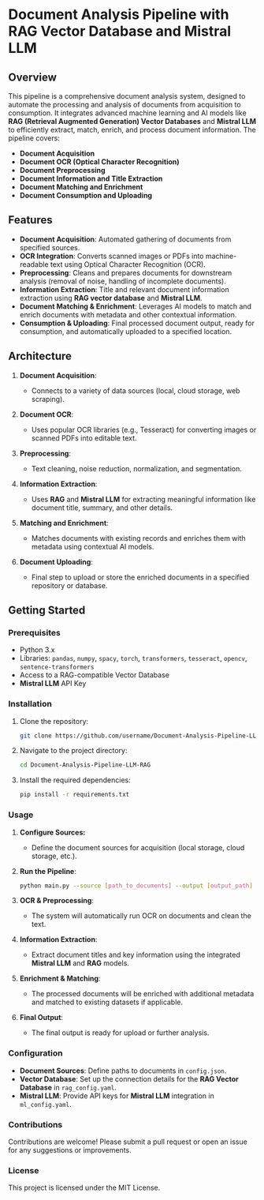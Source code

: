 # Document Analysis Pipeline with RAG Vector Database and Mistral LLM

## Overview

This pipeline is a comprehensive document analysis system, designed to automate the processing and analysis of documents from acquisition to consumption. It integrates advanced machine learning and AI models like **RAG (Retrieval Augmented Generation) Vector Databases** and **Mistral LLM** to efficiently extract, match, enrich, and process document information. The pipeline covers:

- **Document Acquisition**
- **Document OCR (Optical Character Recognition)**
- **Document Preprocessing**
- **Document Information and Title Extraction**
- **Document Matching and Enrichment**
- **Document Consumption and Uploading**

## Features

- **Document Acquisition**: Automated gathering of documents from specified sources.
- **OCR Integration**: Converts scanned images or PDFs into machine-readable text using Optical Character Recognition (OCR).
- **Preprocessing**: Cleans and prepares documents for downstream analysis (removal of noise, handling of incomplete documents).
- **Information Extraction**: Title and relevant document information extraction using **RAG vector database** and **Mistral LLM**.
- **Document Matching & Enrichment**: Leverages AI models to match and enrich documents with metadata and other contextual information.
- **Consumption & Uploading**: Final processed document output, ready for consumption, and automatically uploaded to a specified location.

## Architecture

1. **Document Acquisition**:
   - Connects to a variety of data sources (local, cloud storage, web scraping).
   
2. **Document OCR**:
   - Uses popular OCR libraries (e.g., Tesseract) for converting images or scanned PDFs into editable text.
   
3. **Preprocessing**:
   - Text cleaning, noise reduction, normalization, and segmentation.
   
4. **Information Extraction**:
   - Uses **RAG** and **Mistral LLM** for extracting meaningful information like document title, summary, and other details.
   
5. **Matching and Enrichment**:
   - Matches documents with existing records and enriches them with metadata using contextual AI models.
   
6. **Document Uploading**:
   - Final step to upload or store the enriched documents in a specified repository or database.

## Getting Started

### Prerequisites

- Python 3.x
- Libraries: `pandas`, `numpy`, `spacy`, `torch`, `transformers`, `tesseract`, `opencv`, `sentence-transformers`
- Access to a RAG-compatible Vector Database
- **Mistral LLM** API Key

### Installation

1. Clone the repository:

    ```bash
    git clone https://github.com/username/Document-Analysis-Pipeline-LLM-RAG.git
    ```

2. Navigate to the project directory:

    ```bash
    cd Document-Analysis-Pipeline-LLM-RAG
    ```

3. Install the required dependencies:

    ```bash
    pip install -r requirements.txt
    ```

### Usage

1. **Configure Sources:**
   - Define the document sources for acquisition (local storage, cloud storage, etc.).
   
2. **Run the Pipeline**:

    ```bash
    python main.py --source [path_to_documents] --output [output_path]
    ```

3. **OCR & Preprocessing**:
   - The system will automatically run OCR on documents and clean the text.

4. **Information Extraction**:
   - Extract document titles and key information using the integrated **Mistral LLM** and **RAG** models.

5. **Enrichment & Matching**:
   - The processed documents will be enriched with additional metadata and matched to existing datasets if applicable.

6. **Final Output**:
   - The final output is ready for upload or further analysis.

### Configuration

- **Document Sources**: Define paths to documents in `config.json`.
- **Vector Database**: Set up the connection details for the **RAG Vector Database** in `rag_config.yaml`.
- **Mistral LLM**: Provide API keys for **Mistral LLM** integration in `ml_config.yaml`.

### Contributions

Contributions are welcome! Please submit a pull request or open an issue for any suggestions or improvements.

### License

This project is licensed under the MIT License.
